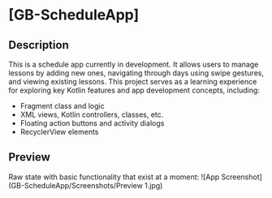 # [GB-ScheduleApp]

## Description
This is a schedule app currently in development. It allows users to manage lessons by adding new ones, navigating through days using swipe gestures, and viewing existing lessons. This project serves as a learning experience for exploring key Kotlin features and app development concepts, including:
- Fragment class and logic
- XML views, Kotlin controllers, classes, etc.
- Floating action buttons and activity dialogs
- RecyclerView elements
  
## Preview
Raw state with basic functionality that exist at a moment:
![App Screenshot](GB-ScheduleApp/Screenshots/Preview 1.jpg)
